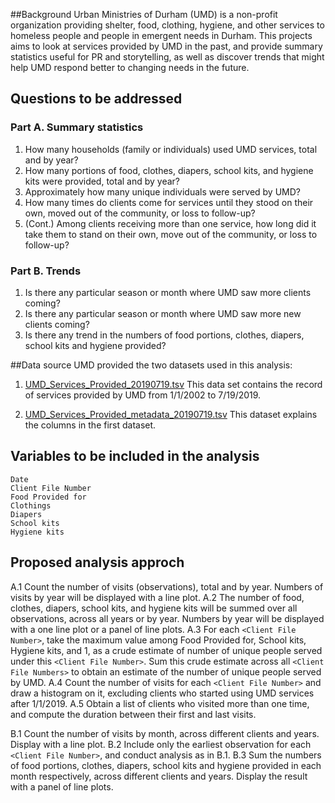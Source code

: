 ##Background
Urban Ministries of Durham (UMD) is a non-profit organization providing shelter, food, clothing, hygiene, and other services to homeless people and people in emergent needs in Durham. This projects aims to look at services provided by UMD in the past, and provide summary statistics useful for PR and storytelling, as well as discover trends that might help UMD respond better to changing needs in the future.    

## Questions to be addressed
### Part A. Summary statistics
1. How many households (family or individuals) used UMD services, total and by year?
1. How many portions of food, clothes, diapers, school kits, and hygiene kits were provided, total and by year?
1. Approximately how many unique individuals were served by UMD? 
1. How many times do clients come for services until they stood on their own, moved out of the community, or loss to follow-up? 
1. (Cont.) Among clients receiving more than one service, how long did it take them to stand on their own, move out of the community, or loss to follow-up? 

### Part B. Trends
1. Is there any particular season or month where UMD saw more clients coming?
1. Is there any particular season or month where UMD saw more new clients coming?
1. Is there any trend in the numbers of food portions, clothes, diapers, school kits and hygiene provided?

##Data source
UMD provided the two datasets used in this analysis:
1. [UMD_Services_Provided_20190719.tsv](https://raw.githubusercontent.com/biodatascience/datasci611/gh-pages/data/project1_2019/UMD_Services_Provided_20190719.tsv)
This data set contains the record of services provided by UMD from 1/1/2002 to 7/19/2019.

1. [UMD_Services_Provided_metadata_20190719.tsv](https://raw.githubusercontent.com/biodatascience/datasci611/gh-pages/data/project1_2019/UMD_Services_Provided_metadata_20190719.tsv)
This dataset explains the columns in the first dataset.

## Variables to be included in the analysis
    Date
    Client File Number
    Food Provided for
    Clothings
    Diapers
    School kits
    Hygiene kits

## Proposed analysis approch
A.1 Count the number of visits (observations), total and by year. Numbers of visits by year will be displayed with a line plot.
A.2 The number of food, clothes, diapers, school kits, and hygiene kits will be summed over all observations, across all years or by year. Numbers by year will be displayed with a one line plot or a panel of line plots.
A.3 For each `<Client File Number>`, take the maximum value among Food Provided for, School kits, Hygiene kits, and 1, as a crude estimate of number of unique people served under this `<Client File Number>`. Sum this crude estimate across all `<Client File Numbers>` to obtain an estimate of the number of unique people served by UMD.
A.4 Count the number of visits for each `<Client File Number>` and draw a histogram on it, excluding clients who started using UMD services after 1/1/2019.
A.5 Obtain a list of clients who visited more than one time, and compute the duration between their first and last visits.

B.1 Count the number of visits by month, across different clients and years. Display with a line plot.
B.2 Include only the earliest observation for each `<Client File Number>`, and conduct analysis as in B.1.
B.3 Sum the numbers of food portions, clothes, diapers, school kits and hygiene provided in each month respectively, across different clients and years. Display the result with a panel of line plots.
    